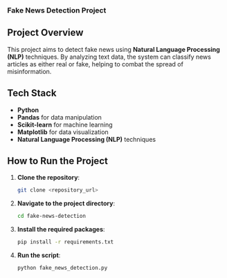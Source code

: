 ### Fake News Detection Project

## Project Overview
This project aims to detect fake news using **Natural Language Processing (NLP)** techniques. By analyzing text data, the system can classify news articles as either real or fake, helping to combat the spread of misinformation.

## Tech Stack
- **Python**
- **Pandas** for data manipulation
- **Scikit-learn** for machine learning
- **Matplotlib** for data visualization
- **Natural Language Processing (NLP)** techniques

## How to Run the Project
1. **Clone the repository**:
   ```bash
   git clone <repository_url>
   ```
2. **Navigate to the project directory**:
   ```bash
   cd fake-news-detection
   ```
3. **Install the required packages**:
   ```bash
   pip install -r requirements.txt
   ```
4. **Run the script**:
   ```bash
   python fake_news_detection.py
   ```
